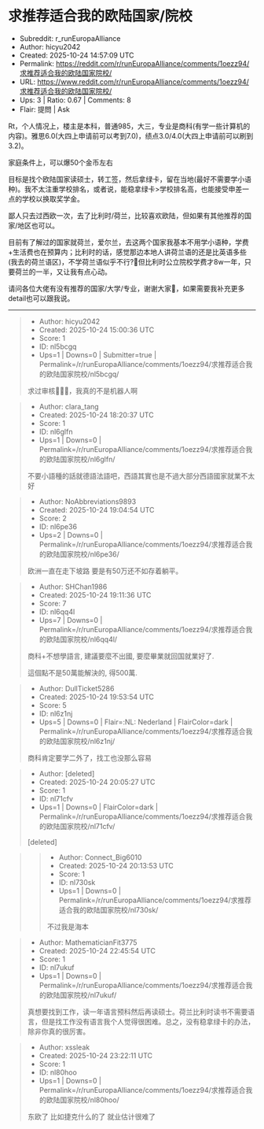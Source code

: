 # 求推荐适合我的欧陆国家/院校

- Subreddit: r_runEuropaAlliance
- Author: hicyu2042
- Created: 2025-10-24 14:57:09 UTC
- Permalink: https://reddit.com/r/runEuropaAlliance/comments/1oezz94/求推荐适合我的欧陆国家院校/
- URL: https://www.reddit.com/r/runEuropaAlliance/comments/1oezz94/求推荐适合我的欧陆国家院校/
- Ups: 3 | Ratio: 0.67 | Comments: 8
- Flair: 提問 | Ask


Rt，个人情况上，楼主是本科，普通985，大三，专业是商科(有学一些计算机的内容)。雅思6.0(大四上申请前可以考到7.0)，绩点3.0/4.0(大四上申请前可以刷到3.2)。

家庭条件上，可以爆50个金币左右

目标是找个欧陆国家读硕士，转工签，然后拿绿卡，留在当地(最好不需要学小语种)。我不太注重学校排名，或者说，能稳拿绿卡\>学校排名高，也能接受申差一点的学校以换取奖学金。

鄙人只去过西欧一次，去了比利时/荷兰，比较喜欢欧陆，但如果有其他推荐的国家/地区也可以。

目前有了解过的国家就荷兰，爱尔兰，去这两个国家我基本不用学小语种，学费+生活费也在预算内；比利时的话，感觉那边本地人讲荷兰语的还是比英语多些(我去的荷兰语区)，不学荷兰语似乎不行?🤔但比利时公立院校学费才8w一年，只要荷兰的一半，又让我有点心动。

请问各位大佬有没有推荐的国家/大学/专业，谢谢大家🥺，如果需要我补充更多detail也可以跟我说。


---

> - Author: hicyu2042
> - Created: 2025-10-24 15:00:36 UTC
> - Score: 1
> - ID: nl5bcgq
> - Ups=1 | Downs=0 | Submitter=true | Permalink=/r/runEuropaAlliance/comments/1oezz94/求推荐适合我的欧陆国家院校/nl5bcgq/
>
> 求过审核😤😤😤，我真的不是机器人啊

> - Author: clara_tang
> - Created: 2025-10-24 18:20:37 UTC
> - Score: 1
> - ID: nl6glfn
> - Ups=1 | Downs=0 | Permalink=/r/runEuropaAlliance/comments/1oezz94/求推荐适合我的欧陆国家院校/nl6glfn/
>
> 不要小語種的話就德語法語吧，西語其實也是不過大部分西語國家就業不太好

> - Author: NoAbbreviations9893
> - Created: 2025-10-24 19:04:54 UTC
> - Score: 2
> - ID: nl6pe36
> - Ups=2 | Downs=0 | Permalink=/r/runEuropaAlliance/comments/1oezz94/求推荐适合我的欧陆国家院校/nl6pe36/
>
> 欧洲一直在走下坡路 要是有50万还不如存着躺平。

> - Author: SHChan1986
> - Created: 2025-10-24 19:11:36 UTC
> - Score: 7
> - ID: nl6qq4l
> - Ups=7 | Downs=0 | Permalink=/r/runEuropaAlliance/comments/1oezz94/求推荐适合我的欧陆国家院校/nl6qq4l/
>
> 商科+不想學語言, 建議要麼不出國, 要麼畢業就回国就業好了.
> 
> 這個點不是50萬能解決的, 得500萬.

> - Author: DullTicket5286
> - Created: 2025-10-24 19:53:54 UTC
> - Score: 5
> - ID: nl6z1nj
> - Ups=5 | Downs=0 | Flair=:NL: Nederland | FlairColor=dark | Permalink=/r/runEuropaAlliance/comments/1oezz94/求推荐适合我的欧陆国家院校/nl6z1nj/
>
> 商科肯定要学二外了，找工也没那么容易

> - Author: [deleted]
> - Created: 2025-10-24 20:05:27 UTC
> - Score: 1
> - ID: nl71cfv
> - Ups=1 | Downs=0 | FlairColor=dark | Permalink=/r/runEuropaAlliance/comments/1oezz94/求推荐适合我的欧陆国家院校/nl71cfv/
>
> [deleted]

>> - Author: Connect_Big6010
>> - Created: 2025-10-24 20:13:53 UTC
>> - Score: 1
>> - ID: nl730sk
>> - Ups=1 | Downs=0 | Permalink=/r/runEuropaAlliance/comments/1oezz94/求推荐适合我的欧陆国家院校/nl730sk/
>>
>> 不过我是海本

> - Author: MathematicianFit3775
> - Created: 2025-10-24 22:45:54 UTC
> - Score: 1
> - ID: nl7ukuf
> - Ups=1 | Downs=0 | Permalink=/r/runEuropaAlliance/comments/1oezz94/求推荐适合我的欧陆国家院校/nl7ukuf/
>
> 真想要找到工作，读一年语言预科然后再读硕士。荷兰比利时读书不需要语言，但是找工作没有语言我个人觉得很困难。总之，没有稳拿绿卡的办法，除非你真的很厉害。

> - Author: xssleak
> - Created: 2025-10-24 23:22:11 UTC
> - Score: 1
> - ID: nl80hoo
> - Ups=1 | Downs=0 | Permalink=/r/runEuropaAlliance/comments/1oezz94/求推荐适合我的欧陆国家院校/nl80hoo/
>
> 东欧了  比如捷克什么的了 就业估计很难了
